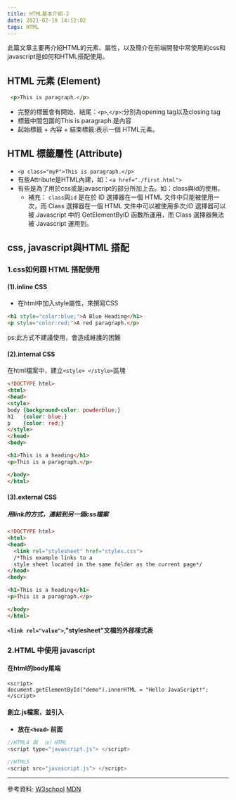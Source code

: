```yaml
---
title: HTML基本介紹-2
date: 2021-02-18 14:12:02
tags: HTML
---
```

 此篇文章主要再介紹HTML的元素、屬性，以及簡介在前端開發中常使用的css和javascript是如何和HTML搭配使用。
## HTML 元素 (Element)
```html
 <p>This is paragraph.</p>
```

* 完整的標籤會有開始、結尾：`<p>`,`</p>`:分別為opening tag以及closing tag
* 標籤中間包圍的This is paragraph.是內容
* 起始標籤 + 內容 + 結束標籤:表示一個 HTML元素。

## HTML 標籤屬性 (Attribute)
* `<p class="myP">This is paragraph.</p>`
* 有些Attribute是HTML內建，如：`<a href="./first.html">`
* 有些是為了用於css或是javascript的部分所加上去。如：class與id的使用。
  *   補充： `class`與`id`
    是在於 ID 選擇器在一個 HTML 文件中只能被使用一次，而 Class 選擇器在一個 HTML 文件中可以被使用多次;ID 選擇器可以被 Javascript 中的 GetElementByID 函數所運用，而 Class 選擇器無法被 Javascript 運用到。

## css, javascript與HTML 搭配
### 1.css如何跟 HTML 搭配使用
#### (1).inline CSS
* 在html中加入style屬性，來撰寫CSS
```html
<h1 style="color:blue;">A Blue Heading</h1>
<p style="color:red;">A red paragraph.</p>
```
ps:此方式不建議使用，會造成維護的困難

#### (2).internal CSS
在html檔案中，建立`<style> </style>`區塊
```html
<!DOCTYPE html>
<html>
<head>
<style>
body {background-color: powderblue;}
h1   {color: blue;}
p    {color: red;}
</style>
</head>
<body>

<h1>This is a heading</h1>
<p>This is a paragraph.</p>

</body>
</html>
```
#### (3).external CSS
##### 用link的方式，連結到另一個css檔案

```html
<!DOCTYPE html>
<html>
<head>
  <link rel="stylesheet" href="styles.css">
  /*This example links to a
  style sheet located in the same folder as the current page*/
</head>
<body>

<h1>This is a heading</h1>
<p>This is a paragraph.</p>

</body>
</html>
```

**`<link rel="value">`,"stylesheet"文檔的外部樣式表**


### 2.HTML 中使用 javascript

#### 在html的body尾端
```htmlembedded=
<script>
document.getElementById("demo").innerHTML = "Hello JavaScript!";
</script>
```

#### 創立.js檔案，並引入

* **放在`<head>` 前面**


```javascript
//HTML4 與 （x）HTML
<script type="javascript.js"> </script>

//HTML5
<script src="javascript.js"> </script>

```
---

參考資料:
[W3school](https://www.w3schools.com/html/html_css.asp)
[MDN](https://developer.mozilla.org/zh-CN/docs/Web/HTML/Element/link)
